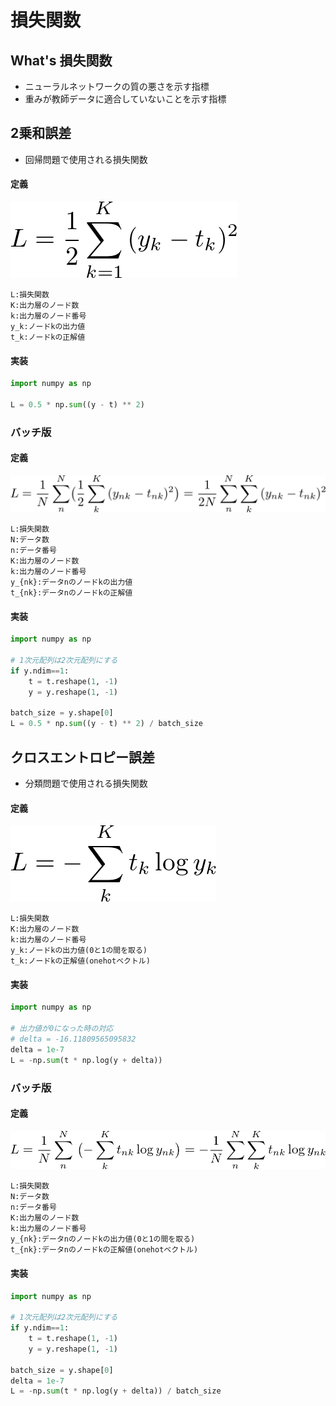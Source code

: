 # 損失関数

## What's 損失関数
- ニューラルネットワークの質の悪さを示す指標
- 重みが教師データに適合していないことを示す指標

## 2乗和誤差
- 回帰問題で使用される損失関数

#### 定義
![squared_error](img/loss_function/squared_error.png)

```
L:損失関数
K:出力層のノード数
k:出力層のノード番号
y_k:ノードkの出力値
t_k:ノードkの正解値
```

#### 実装
```py
import numpy as np

L = 0.5 * np.sum((y - t) ** 2)
```

### バッチ版

#### 定義
![batch_squared_error](img/loss_function/batch_squared_error.png)

```
L:損失関数
N:データ数
n:データ番号
K:出力層のノード数
k:出力層のノード番号
y_{nk}:データnのノードkの出力値
t_{nk}:データnのノードkの正解値
```

#### 実装
```py
import numpy as np

# 1次元配列は2次元配列にする
if y.ndim==1:
    t = t.reshape(1, -1)
    y = y.reshape(1, -1)

batch_size = y.shape[0]
L = 0.5 * np.sum((y - t) ** 2) / batch_size
```

## クロスエントロピー誤差
- 分類問題で使用される損失関数

#### 定義
![cross_entropy_error](img/loss_function/cross_entropy_error.png)

```
L:損失関数
K:出力層のノード数
k:出力層のノード番号
y_k:ノードkの出力値(0と1の間を取る)
t_k:ノードkの正解値(onehotベクトル)
```

#### 実装
```py
import numpy as np

# 出力値が0になった時の対応
# delta = -16.11809565095832
delta = 1e-7
L = -np.sum(t * np.log(y + delta))
```

### バッチ版
#### 定義
![batch_cross_entropy_error](img/loss_function/batch_cross_entropy_error.png)

```
L:損失関数  
N:データ数
n:データ番号
K:出力層のノード数
k:出力層のノード番号
y_{nk}:データnのノードkの出力値(0と1の間を取る)
t_{nk}:データnのノードkの正解値(onehotベクトル)
```

#### 実装
```py
import numpy as np

# 1次元配列は2次元配列にする
if y.ndim==1:
    t = t.reshape(1, -1)
    y = y.reshape(1, -1)

batch_size = y.shape[0]
delta = 1e-7
L = -np.sum(t * np.log(y + delta)) / batch_size
```
